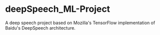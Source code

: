 # deepSpeech_ML-Project
A deep speech project based on Mozilla's TensorFlow implementation of Baidu's DeepSpeech architecture.

